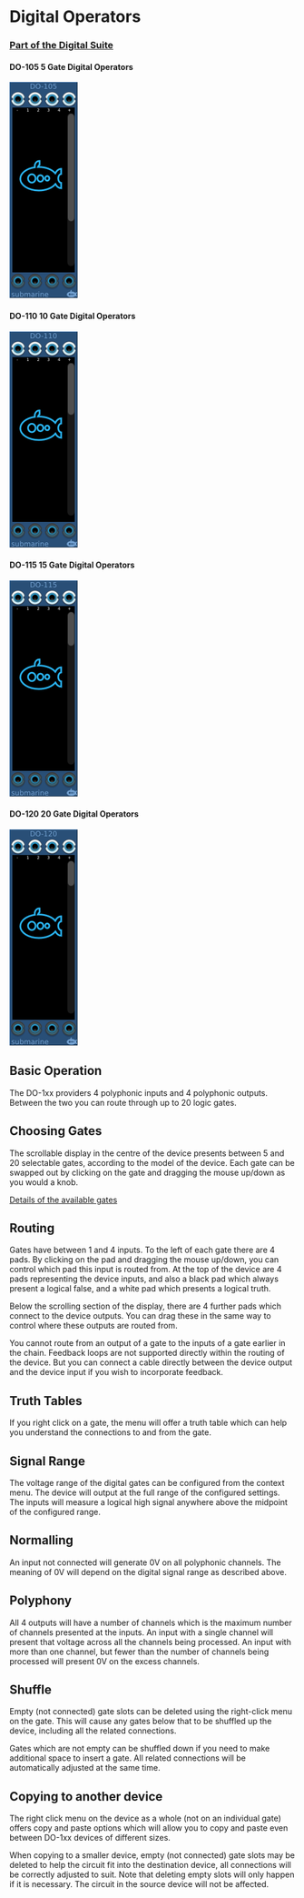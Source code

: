 # Digital Operators
### [Part of the Digital Suite](DS.md)
#### DO-105 5 Gate Digital Operators
![View of the Digital Operators](DO-105.png "Digital Operators")
#### DO-110 10 Gate Digital Operators
![View of the Digital Operators](DO-110.png "Digital Operators")
#### DO-115 15 Gate Digital Operators
![View of the Digital Operators](DO-115.png "Digital Operators")
#### DO-120 20 Gate Digital Operators
![View of the Digital Operators](DO-120.png "Digital Operators")

## Basic Operation

The DO-1xx providers 4 polyphonic inputs and 4 polyphonic outputs. Between the two you can route through up to 20 logic gates.

## Choosing Gates

The scrollable display in the centre of the device presents between 5 and 20 selectable gates, according to the model of the device. 
Each gate can be swapped out by clicking on the gate and dragging the mouse up/down as you would a knob.

[Details of the available gates](gates/index.md)

## Routing

Gates have between 1 and 4 inputs. To the left of each gate there are 4 pads. By clicking on the pad and dragging the mouse up/down, 
you can control which pad this input is routed from. At the top of the device are 4 pads representing the device inputs, and also a black pad
which always present a logical false, and a white pad which presents a logical truth.

Below the scrolling section of the display, there are 4 further pads which connect to the device outputs. 
You can drag these in the same way to control where these outputs are routed from.

You cannot route from an output of a gate to the inputs of a gate earlier in the chain. Feedback loops are not supported directly within 
the routing of the device.  But you can connect a cable directly between the device output and the device input if you wish to incorporate feedback.

## Truth Tables

If you right click on a gate, the menu will offer a truth table which can help you understand the connections to and from the gate.

## Signal Range

The voltage range of the digital gates can be configured from the context menu. The device will output at the full range of the configured settings. The inputs will measure a logical high signal anywhere above the midpoint of the configured range.

## Normalling

An input not connected will generate 0V on all polyphonic channels. The meaning of 0V will depend on the digital signal range as described above.

## Polyphony

All 4 outputs will have a number of channels which is the maximum number of channels presented at the inputs. 
An input with a single channel will present that voltage across all the channels being processed. 
An input with more than one channel, but fewer than the number of channels being processed will present 0V on the excess channels.

## Shuffle

Empty (not connected) gate slots can be deleted using the right-click menu on the gate. This will cause any gates below that to be shuffled up the device, including all the related connections.

Gates which are not empty can be shuffled down if you need to make additional space to insert a gate. All related connections will be automatically adjusted at the same time.

## Copying to another device

The right click menu on the device as a whole (not on an individual gate) offers copy and paste options which will allow you to copy and paste even between DO-1xx devices of different sizes.

When copying to a smaller device, empty (not connected) gate slots may be deleted to help the circuit fit into the destination device, all connections will be correctly adjusted to suit. Note that deleting empty slots will only happen if it is necessary.
The circuit in the source device will not be affected.


